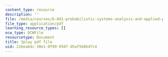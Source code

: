 ```yaml
---
content_type: resource
description: ''
file: /media/courses/6-041-probabilistic-systems-analysis-and-applied-probability-fall-2010/21beab4c30e10f999587d5af5b0b47c4_j9WZyLZCBzs.pdf
file_type: application/pdf
learning_resource_types: []
ocw_type: OCWFile
resourcetype: Document
title: 3play pdf file
uid: 21beab4c-30e1-0f99-9587-d5af5b0b47c4
---
```

